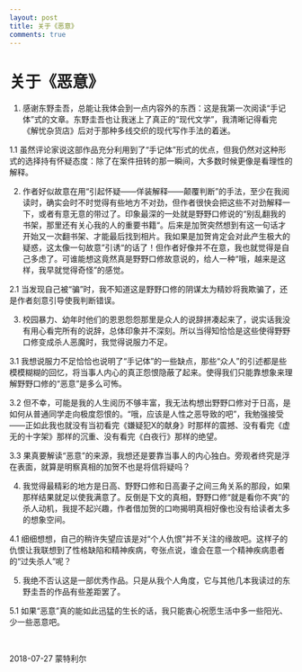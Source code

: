 ```yaml
---
layout: post
title: 关于《恶意》
comments: true
---
```


# 关于《恶意》

1. 感谢东野圭吾，总能让我体会到一点内容外的东西：这是我第一次阅读“手记体”式的文章。东野圭吾也让我迷上了真正的“现代文学”，我清晰记得看完《解忧杂货店》后对于那种多线交织的现代写作手法的着迷。

1.1 虽然评论家说这部作品充分利用到了“手记体”形式的优点，但我仍然对这种形式的选择持有怀疑态度：除了在案件扭转的那一瞬间，大多数时候更像是看理性的解释。

2. 作者好似故意在用“引起怀疑——佯装解释——颠覆判断”的手法，至少在我阅读时，确实会时不时觉得有些地方不对劲，但作者很快会把这些不对劲解释一下，或者有意无意的带过了。印象最深的一处就是野野口修说的“别乱翻我的书架，那里还有关心我的人的重要书籍“。后来是加贺突然想到有这一句话才开始又一次翻书架、才能最后找到相片。我如果是加贺肯定会对此产生极大的疑惑，这太像一句故意”引诱“的话了！但作者好像并不在意，我也就觉得是自己多虑了。可谁能想这竟然真是野野口修故意说的，给人一种“哦，越来是这样，我早就觉得奇怪”的感觉。

2.1 当发现自己被“骗”时，我不知道这是野野口修的阴谋太为精妙将我欺骗了，还是作者刻意引导使我判断错误。

3. 校园暴力、幼年时他们的恩恩怨怨那里是众人的说辞拼凑起来了，说实话我没有用心看完所有的说辞，总体印象并不深刻。所以当得知恰恰是这些使得野野口修变成杀人恶魔时，我觉得说服力不足。

3.1 我想说服力不足恰恰也说明了“手记体”的一些缺点，那些“众人”的引述都是些模模糊糊的回忆，将当事人内心的真正怨恨隐蔽了起来。使得我们只能靠想象来理解野野口修的“恶意”是多么可怖。

3.2 但不幸，可能是我的人生阅历不够丰富，我无法构想出野野口修对于日高，是如何从普通同学走向极度怨恨的。“哦，应该是人性之恶导致的吧”，我勉强接受——正如此我也就没有当初看完《嫌疑犯X的献身》时那样的震撼、没有看完《虚无的十字架》那样的沉重、没有看完《白夜行》那样的绝望。

3.3 果真要解读“恶意”的来源，我想还是要靠当事人的内心独白。旁观者终究是浮在表面，就算是明察真相的加贺不也是将信将疑吗？

4. 我觉得最精彩的地方是日高、野野口修和日高妻子之间三角关系的那段，如果那样结果就足以使我满意了。反倒是下文的真相，野野口修“就是看你不爽”的杀人动机，我提不起兴趣，作者借加贺的口吻揭明真相好像也没有给读者太多的想象空间。

4.1 细细想想，自己的稍许失望应该是对“个人仇恨”并不关注的缘故吧。这样子的仇恨让我联想到了性格缺陷和精神疾病，夸张点说，谁会在意一个精神疾病患者的“过失杀人”呢？

5. 我绝不否认这是一部优秀作品。只是从我个人角度，它与其他几本我读过的东野圭吾的作品有些差距罢了。

5.1 如果“恶意”真的能如此迅猛的生长的话，我只能衷心祝愿生活中多一些阳光、少一些恶意吧。

&nbsp;

2018-07-27 蒙特利尔
